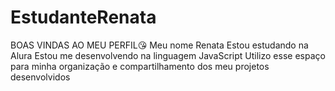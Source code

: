 # EstudanteRenata
BOAS VINDAS AO MEU PERFIL😘
Meu nome Renata
Estou estudando na Alura
Estou me desenvolvendo na linguagem JavaScript
Utilizo esse espaço para minha organização e compartilhamento dos meu projetos desenvolvidos
